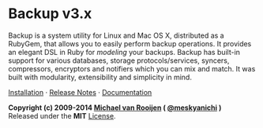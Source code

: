 Backup v3.x
===========

Backup is a system utility for Linux and Mac OS X, distributed as a RubyGem, that allows you to easily perform backup
operations. It provides an elegant DSL in Ruby for _modeling_ your backups. Backup has built-in support for various
databases, storage protocols/services, syncers, compressors, encryptors and notifiers which you can mix and match. It
was built with modularity, extensibility and simplicity in mind.

[Installation][] &middot; [Release Notes][] &middot; [Documentation][]


**Copyright (c) 2009-2014 [Michael van Rooijen][] ( [@meskyanichi][] )**  
Released under the **MIT** [License](LICENSE.md).

[Installation]:  http://meskyanichi.github.io/backup/v3/installation
[Release Notes]: http://meskyanichi.github.io/backup/v3/release-notes
[Documentation]: http://meskyanichi.github.io/backup/v3
[Michael van Rooijen]: http://michaelvanrooijen.com
[@meskyanichi]: http://twitter.com/#!/meskyanichi
